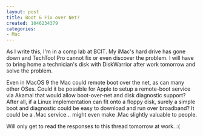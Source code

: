 ```yaml
--- 
layout: post
title: Boot & Fix over Net?
created: 1046234379
categories: 
- Mac
---
```

As I write this, I'm in a comp lab at BCIT.  My iMac's hard drive has gone down and TechTool Pro cannot fix or even discover the problem.  I will have to bring home a technician's disk with DiskWarrior after work tomorrow and solve the problem.

Even in MacOS 9 the Mac could remote boot over the net, as can many other OSes.  Could it be possible for Apple to setup a remote-boot service via Akamai that would allow boot-over-net and disk diagnostic support?  After all, if a Linux implementation can fit onto a floppy disk, surely a simple boot and diagnostic could be easy to download and run over broadband?  It could be a .Mac service... might even make .Mac slightly valuable to people.

Will only get to read the responses to this thread tomorrow at work. :(
